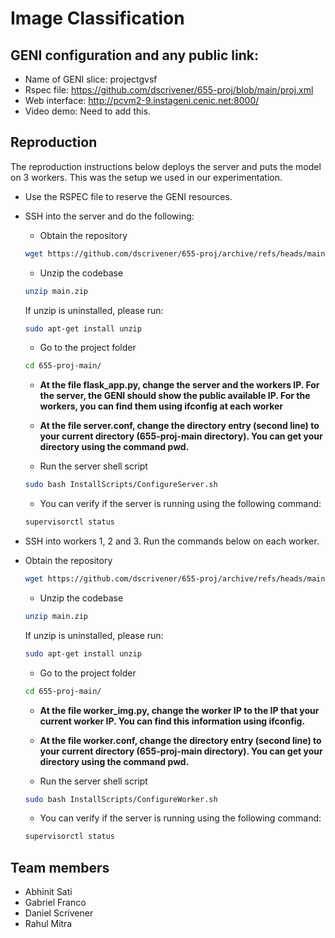 # Image Classification

## GENI configuration and any public link: 
- Name of GENI slice: projectgvsf
- Rspec file: https://github.com/dscrivener/655-proj/blob/main/proj.xml
- Web interface: http://pcvm2-9.instageni.cenic.net:8000/
- Video demo: Need to add this.

## Reproduction 
The reproduction instructions below deploys the server and puts the model on 3 workers. This was the setup we used in our experimentation.
 - Use the RSPEC file to reserve the GENI resources.
 - SSH into the server and do the following:
    - Obtain the repository
    ```bash 
    wget https://github.com/dscrivener/655-proj/archive/refs/heads/main.zip
    ```
    - Unzip the codebase 
    ```bash 
    unzip main.zip
    ```
    If unzip is uninstalled, please run: 
    ```bash 
    sudo apt-get install unzip
    ```
    - Go to the project folder
    ```bash 
    cd 655-proj-main/
    ```

    - **At the file flask_app.py, change the server and the workers IP. For the server, the GENI should show the public available IP. For the workers, you can find them using ifconfig at each worker**

    - **At the file server.conf, change the directory entry (second line) to your current directory (655-proj-main directory). You can get your directory using the command pwd.**

    - Run the server shell script
    ```bash 
    sudo bash InstallScripts/ConfigureServer.sh
    ```

    - You can verify if the server is running using the following command:

    ```bash
    supervisorctl status
    ```

- SSH into workers 1, 2 and 3. Run the commands below on each worker.

- Obtain the repository
    ```bash 
    wget https://github.com/dscrivener/655-proj/archive/refs/heads/main.zip
    ```
    - Unzip the codebase 
    ```bash 
    unzip main.zip
    ```
    If unzip is uninstalled, please run: 
    ```bash 
    sudo apt-get install unzip
    ```

    - Go to the project folder
    ```bash 
    cd 655-proj-main/
    ```

    - **At the file worker_img.py, change the worker IP to the IP that your current worker IP. You can find this information using ifconfig.**

    - **At the file worker.conf, change the directory entry (second line) to your current directory (655-proj-main directory). You can get your directory using the command pwd.**

    - Run the server shell script
    ```bash 
    sudo bash InstallScripts/ConfigureWorker.sh
    ```

    - You can verify if the server is running using the following command:

    ```bash
    supervisorctl status
    ```

## Team members
- Abhinit Sati
- Gabriel Franco 
- Daniel Scrivener 
- Rahul Mitra